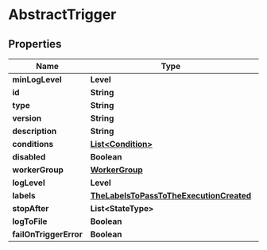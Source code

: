 

# AbstractTrigger


## Properties

| Name | Type | Description | Notes |
|------------ | ------------- | ------------- | -------------|
|**minLogLevel** | **Level** |  |  [optional] |
|**id** | **String** |  |  |
|**type** | **String** |  |  |
|**version** | **String** |  |  [optional] |
|**description** | **String** |  |  [optional] |
|**conditions** | [**List&lt;Condition&gt;**](Condition.md) |  |  [optional] |
|**disabled** | **Boolean** |  |  [optional] |
|**workerGroup** | [**WorkerGroup**](WorkerGroup.md) |  |  [optional] |
|**logLevel** | **Level** |  |  [optional] |
|**labels** | [**TheLabelsToPassToTheExecutionCreated**](TheLabelsToPassToTheExecutionCreated.md) |  |  [optional] |
|**stopAfter** | **List&lt;StateType&gt;** |  |  [optional] |
|**logToFile** | **Boolean** |  |  [optional] |
|**failOnTriggerError** | **Boolean** |  |  [optional] |



